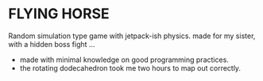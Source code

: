 # FLYING HORSE

Random simulation type game with jetpack-ish physics.
made for my sister, with a hidden boss fight ...

- made with minimal knowledge on good programming practices. 
- the rotating dodecahedron took me two hours to map out correctly.
